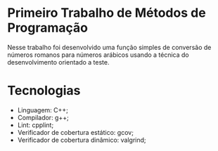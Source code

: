 # Primeiro Trabalho de Métodos de Programação
Nesse trabalho foi desenvolvido uma função simples de conversão de números romanos para números arábicos usando a técnica do desenvolvimento orientado a teste.

# Tecnologias
- Linguagem: C++;
- Compilador: g++;
- Lint: cpplint;
- Verificador de cobertura estático: gcov;
- Verificador de cobertura dinâmico: valgrind;
